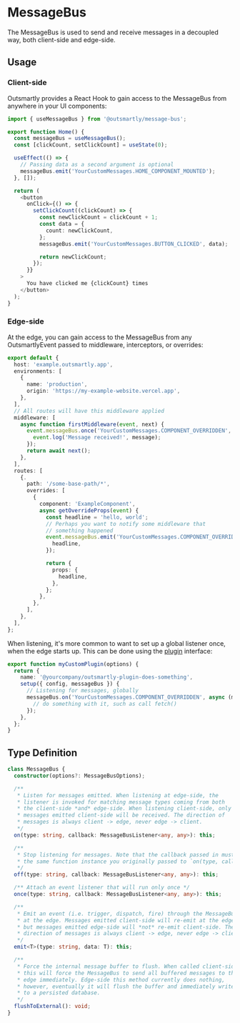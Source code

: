 # MessageBus

The MessageBus is used to send and receive messages in a decoupled way, both client-side and edge-side.

## Usage

### Client-side

Outsmartly provides a React Hook to gain access to the MessageBus from anywhere in your UI components:

```typescript
import { useMessageBus } from '@outsmartly/message-bus';

export function Home() {
  const messageBus = useMessageBus();
  const [clickCount, setClickCount] = useState(0);

  useEffect(() => {
    // Passing data as a second argument is optional
    messageBus.emit('YourCustomMessages.HOME_COMPONENT_MOUNTED');
  }, []);

  return (
    <button
      onClick={() => {
        setClickCount((clickCount) => {
          const newClickCount = clickCount + 1;
          const data = {
            count: newClickCount,
          };
          messageBus.emit('YourCustomMessages.BUTTON_CLICKED', data);

          return newClickCount;
        });
      }}
    >
      You have clicked me {clickCount} times
    </button>
  );
}
```

### Edge-side

At the edge, you can gain access to the MessageBus from any OutsmartlyEvent passed to middleware, interceptors, or overrides:

```typescript
export default {
  host: 'example.outsmartly.app',
  environments: [
    {
      name: 'production',
      origin: 'https://my-example-website.vercel.app',
    },
  ],
  // All routes will have this middleware applied
  middleware: [
    async function firstMiddleware(event, next) {
      event.messageBus.once('YourCustomMessages.COMPONENT_OVERRIDDEN', message => {
        event.log('Message received!', message);
      });
      return await next();
    },
  ],
  routes: [
    {.
      path: '/some-base-path/*',
      overrides: [
        {
          component: 'ExampleComponent',
          async getOverrideProps(event) {
            const headline = 'hello, world';
            // Perhaps you want to notify some middleware that
            // something happened
            event.messageBus.emit('YourCustomMessages.COMPONENT_OVERRIDDEN', {
              headline,
            });

            return {
              props: {
                headline,
              },
            };
          },
        },
      ],
    },
  ],
};
```

When listening, it's more common to want to set up a global listener once, when the edge starts up. This can be done using the [plugin](../plugins.md) interface:

```typescript
export function myCustomPlugin(options) {
  return {
    name: '@yourcompany/outsmartly-plugin-does-something',
    setup({ config, messageBus }) {
      // Listening for messages, globally
      messageBus.on('YourCustomMessages.COMPONENT_OVERRIDDEN', async (message) => {
        // do something with it, such as call fetch()
      });
    },
  };
}
```

## Type Definition

```typescript
class MessageBus {
  constructor(options?: MessageBusOptions);

  /**
   * Listen for messages emitted. When listening at edge-side, the
   * listener is invoked for matching message types coming from both
   * the client-side *and* edge-side. When listening client-side, only
   * messages emitted client-side will be received. The direction of
   * messages is always client -> edge, never edge -> client.
   */
  on(type: string, callback: MessageBusListener<any, any>): this;

  /**
   * Stop listening for messages. Note that the callback passed in must be
   * the same function instance you originally passed to `on(type, callback)`
   */
  off(type: string, callback: MessageBusListener<any, any>): this;

  /** Attach an event listener that will run only once */
  once(type: string, callback: MessageBusListener<any, any>): this;

  /**
   * Emit an event (i.e. trigger, dispatch, fire) through the MessageBus
   * at the edge. Messages emitted client-side will re-emit at the edge,
   * but messages emitted edge-side will *not* re-emit client-side. The
   * direction of messages is always client -> edge, never edge -> client.
   */
  emit<T>(type: string, data: T): this;

  /**
   * Force the internal message buffer to flush. When called client-side
   * this will force the MessageBus to send all buffered messages to the
   * edge immediately. Edge-side this method currently does nothing,
   * however, eventually it will flush the buffer and immediately write
   * to a persisted database.
   */
  flushToExternal(): void;
}
```
